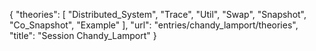 {
    "theories": [
        "Distributed_System",
        "Trace",
        "Util",
        "Swap",
        "Snapshot",
        "Co_Snapshot",
        "Example"
    ],
    "url": "entries/chandy_lamport/theories",
    "title": "Session Chandy_Lamport"
}